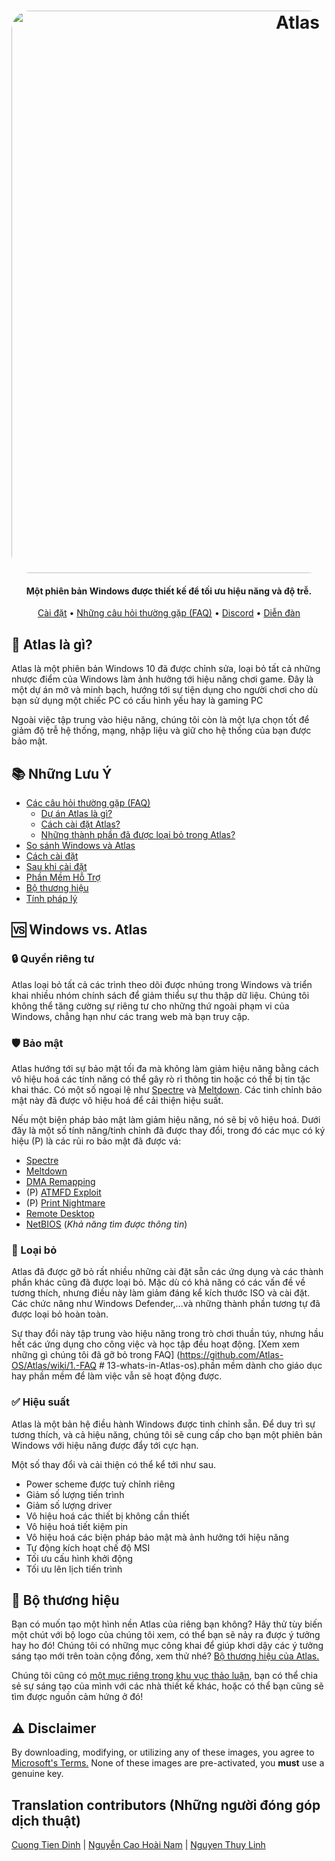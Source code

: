 <h1 align="center">
  <a href="http://atlasos.net"><img src="https://i.imgur.com/xV08gIt.png" alt="Atlas" width="900" style="border-radius: 30px"></a>
</h1>

<h4 align="center">Một phiên bản Windows được thiết kế để tối ưu hiệu năng và độ trễ.</h4>

<p align="center">
  <a href="https://github.com/Atlas-OS/Atlas/wiki/2.-Installing">Cài đặt</a>
  •
  <a href="https://github.com/Atlas-OS/Atlas/wiki/1.-FAQ#contents">Những câu hỏi thường gặp (FAQ)</a>
  •
  <a href="https://discord.com/servers/atlas-795710270000332800" target="_blank">Discord</a>
  •
  <a href="https://forum.atlasos.net">Diễn đàn</a>
</p>

## 🤔 **Atlas là gì?**

Atlas là một phiên bản Windows 10 đã được chỉnh sửa, loại bỏ tất cả những nhược điểm của Windows làm ảnh hưởng tới hiệu năng chơi game. Đây là một dự án mở và minh bạch, hướng tới sự tiện dụng cho người chơi cho dù bạn sử dụng một chiếc PC có cấu hình yếu hay là gaming PC

Ngoài việc tập trung vào hiệu năng, chúng tôi còn là một lựa chọn tốt để giảm độ trễ hệ thống, mạng, nhập liệu và giữ cho hệ thống của bạn được bảo mật.

## 📚 **Những Lưu Ý**

- [Các câu hỏi thường gặp (FAQ)](https://github.com/Atlas-OS/Atlas/wiki/1.-FAQ)
  - [Dự án Atlas là gì?](https://github.com/Atlas-OS/Atlas/wiki/1.-FAQ#11-what-is-the-atlas-project)
  - [Cách cài đặt Atlas?](https://github.com/Atlas-OS/Atlas/wiki/1.-FAQ#12-how-do-i-install-atlas-os)
  - [Những thành phần đã được loại bỏ trong Atlas?](https://github.com/Atlas-OS/Atlas/wiki/1.-FAQ#13-whats-removed-in-atlas-os)
- <a href="#windows-vs-atlas">So sánh Windows và Atlas</a>
- [Cách cài đặt](https://github.com/Atlas-OS/Atlas/wiki/2.-Installing)
- [Sau khi cài đặt](https://github.com/Atlas-OS/Atlas/wiki/3.-Post-Install)
- [Phần Mềm Hỗ Trợ](https://github.com/Atlas-OS/Atlas/wiki/4.-Software)
- [Bộ thương hiệu](https://raw.githubusercontent.com/Atlas-OS/Atlas/main/img/brand-kit.zip)
- [Tính pháp lý](https://github.com/Atlas-OS/Atlas/wiki/Legal)

## 🆚 **Windows vs. Atlas**

### 🔒 Quyền riêng tư
Atlas loại bỏ tất cả các trình theo dõi được nhúng trong Windows và triển khai nhiều nhóm chính sách để giảm thiểu sự thu thập dữ liệu. Chúng tôi không thể tăng cường sự riêng tư cho những thứ ngoài phạm vi của Windows, chẳng hạn như các trang web mà bạn truy cập.

### 🛡️ Bảo mật
Atlas hướng tới sự bảo mật tối đa mà không làm giảm hiệu năng bằng cách vô hiệu hoá các tính năng có thể gây rò rỉ thông tin hoặc có thể bị tin tặc khai thác. Có một số ngoại lệ như [Spectre](https://spectreattack.com/spectre.pdf) và [Meltdown](https://meltdownattack.com/meltdown.pdf). Các tinh chỉnh bảo mật này đã được vô hiệu hoá để cải thiện hiệu suất.

Nếu một biện pháp bảo mật làm giảm hiệu năng, nó sẽ bị vô hiệu hoá.
Dưới đây là một số tính năng/tinh chỉnh đã được thay đổi, trong đó các mục có ký hiệu (P) là các rủi ro bảo mật đã được vá:

- [Spectre](https://spectreattack.com/spectre.pdf)
- [Meltdown](https://meltdownattack.com/meltdown.pdf)
- [DMA Remapping](https://docs.microsoft.com/en-us/windows/security/information-protection/kernel-dma-protection-for-thunderbolt)
- (P) [ATMFD Exploit](https://msrc.microsoft.com/update-guide/en-US/vulnerability/CVE-2020-1020)
- (P) [Print Nightmare](https://us-cert.cisa.gov/ncas/current-activity/2021/06/30/printnightmare-critical-windows-print-spooler-vulnerability)
- [Remote Desktop](https://cve.mitre.org/cgi-bin/cvekey.cgi?keyword=Windows+Remote+Desktop)
- [NetBIOS](https://en.wikipedia.org/wiki/NetBIOS) (_Khả năng tìm được thông tin_)

### 🚀 Loại bỏ
Atlas đã được gỡ bỏ rất nhiều những cài đặt sẵn các ứng dụng và các thành phần khác cũng đã được loại bỏ. Mặc dù có khả năng có các vấn đề về tương thích, nhưng điều này làm giảm đáng kể kích thước ISO và cài đặt. Các chức năng như Windows Defender,...và những thành phần tương tự đã được loại bỏ hoàn toàn.

Sự thay đổi này tập trung vào hiệu năng trong trò chơi thuần túy, nhưng hầu hết các ứng dụng cho công việc và học tập đều hoạt động. [Xem xem những gì chúng tôi đã gỡ bỏ trong FAQ] (https://github.com/Atlas-OS/Atlas/wiki/1.-FAQ # 13-whats-in-Atlas-os).phần mềm dành cho giáo dục hay phần mềm để làm việc vẫn sẽ hoạt động được.

### ✅ Hiệu suất
Atlas là một bản hệ điều hành Windows được tinh chỉnh sẵn. Để duy trì sự tương thích, và cả hiệu năng, chúng tôi sẽ cung cấp cho bạn một phiên bản Windows với hiệu năng được đẩy tới cực hạn. 

Một số thay đổi và cải thiện có thể kể tới như sau.

- Power scheme được tuỳ chỉnh riêng
- Giảm số lượng tiến trình
- Giảm số lượng driver
- Vô hiệu hoá các thiết bị không cần thiết
- Vô hiệu hoá tiết kiệm pin
- Vô hiệu hoá các biện pháp bảo mật mà ảnh hưởng tới hiệu năng
- Tự động kích hoạt chế độ MSI
- Tối ưu cấu hình khởi động
- Tối ưu lên lịch tiến trình

## 🎨 Bộ thương hiệu
Bạn có muốn tạo một hình nền Atlas của riêng bạn không? Hãy thử tùy biến một chút với bộ logo của chúng tôi xem, có thể bạn sẽ nảy ra được ý tưởng hay ho đó! Chúng tôi có những mục công khai để giúp khơi dậy các ý tưởng sáng tạo mới trên toàn cộng đồng, xem thử nhé? [Bộ thương hiệu của Atlas.](https://github.com/Atlas-OS/Atlas/blob/main/img/brand-kit.zip?raw=true)

Chúng tôi cũng có [một mục riêng trong khu vục thảo luận](https://github.com/Atlas-OS/Atlas/discussions/categories/community-artwork), bạn có thể chia sẻ sự sáng tạo của mình với các nhà thiết kế khác, hoặc có thể bạn cũng sẽ tìm được nguồn cảm hứng ở đó!

## ⚠️ Disclaimer
By downloading, modifying, or utilizing any of these images, you agree to [Microsoft's Terms.](https://www.microsoft.com/en-us/Useterms/Retail/Windows/10/UseTerms_Retail_Windows_10_English.htm) None of these images are pre-activated, you **must** use a genuine key.

## Translation contributors (Những người đóng góp dịch thuật)

[Cuong Tien Dinh](https://github.com/dtcu0ng) | 
[Nguyễn Cao Hoài Nam](https://github.com/sant1ago-da-hanoi) |
[Nguyen Thuy Linh](https://github.com/WhiteSnow00)
